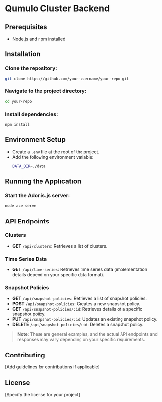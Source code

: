 
# Qumulo Cluster Backend

## Prerequisites
- Node.js and npm installed

## Installation

### Clone the repository:
```bash
git clone https://github.com/your-username/your-repo.git
```

### Navigate to the project directory:
```bash
cd your-repo
```

### Install dependencies:
```bash
npm install
```

## Environment Setup

- Create a `.env` file at the root of the project.
- Add the following environment variable:
  ```bash
  DATA_DIR=./data
  ```

## Running the Application

### Start the Adonis.js server:
```bash
node ace serve
```

## API Endpoints

### Clusters
- **GET** `/api/clusters`: Retrieves a list of clusters.

### Time Series Data
- **GET** `/api/time-series`: Retrieves time series data (implementation details depend on your specific data format).

### Snapshot Policies
- **GET** `/api/snapshot-policies`: Retrieves a list of snapshot policies.
- **POST** `/api/snapshot-policies`: Creates a new snapshot policy.
- **GET** `/api/snapshot-policies/:id`: Retrieves details of a specific snapshot policy.
- **PUT** `/api/snapshot-policies/:id`: Updates an existing snapshot policy.
- **DELETE** `/api/snapshot-policies/:id`: Deletes a snapshot policy.

> **Note**: These are general examples, and the actual API endpoints and responses may vary depending on your specific requirements.

## Contributing
[Add guidelines for contributions if applicable]

## License
[Specify the license for your project]
